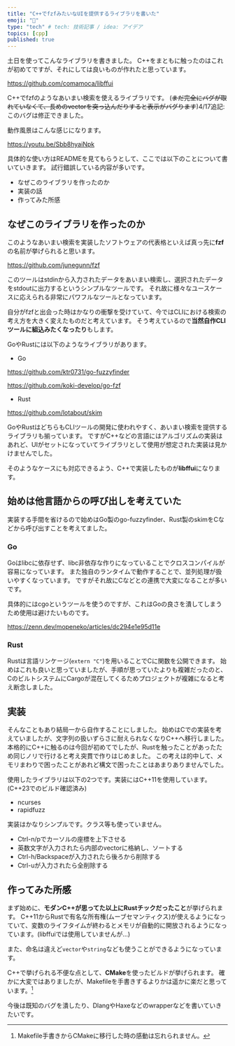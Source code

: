 ```yaml
---
title: "C++でfzfみたいなUIを提供するライブラリを書いた"
emoji: "🦊"
type: "tech" # tech: 技術記事 / idea: アイデア
topics: [cpp]
published: true
---
```


土日を使ってこんなライブラリを書きました。
C++をまともに触ったのはこれが初めてですが、それにしては良いものが作れたと思っています。

https://github.com/comamoca/libffui

C++でfzfのようなあいまい検索を使えるライブラリです。
(~~まだ完全にバグが取れていなくて、長めのvectorを突っ込んだりすると表示がバグります~~)4/17追記: このバグは修正できました。

動作風景はこんな感じになります。

https://youtu.be/Sbb8hyaiNpk


具体的な使い方はREADMEを見てもらうとして、ここでは以下のことについて書いていきます。
試行錯誤している内容が多いです。

- なぜこのライブラリを作ったのか
- 実装の話
- 作ってみた所感

## なぜこのライブラリを作ったのか

このようなあいまい検索を実装したソフトウェアの代表格といえば真っ先に**fzf**の名前が挙げられると思います。

https://github.com/junegunn/fzf

このツールはstdinから入力されたデータをあいまい検索し、選択されたデータをstdoutに出力するというシンプルなツールです。
それ故に様々なユースケースに応えられる非常にパワフルなツールとなっています。

自分がfzfと出会った時はかなりの衝撃を受けていて、今ではCLIにおける検索の考え方を大きく変えたものだと考えています。
そう考えているので**当然自作CLIツールに組込みたくなったり**もします。

GoやRustには以下のようなライブラリがあります。

- Go

https://github.com/ktr0731/go-fuzzyfinder

https://github.com/koki-develop/go-fzf

- Rust

https://github.com/lotabout/skim

GoやRustはどちらもCLIツールの開発に使われやすく、あいまい検索を提供するライブラリも揃っています。
ですがC++などの言語にはアルゴリズムの実装はあれど、UIがセットになっていてライブラリとして使用が想定された実装は見かけませんでした。
                   
そのようなケースにも対応できるよう、C++で実装したものが**libffui**になります。

## 始めは他言語からの呼び出しを考えていた

実装する手間を省けるので始めはGo製のgo-fuzzyfinder、Rust製のskimをCなどから呼び出すことを考えてました。

### Go

Goはlibcに依存せず、libc非依存な作りになっていることでクロスコンパイルが容易になっています。
また独自のランタイムで動作することで、並列処理が扱いやすくなっています。
ですがそれ故にCなどとの連携で大変になることが多いです。

具体的にはcgoというツールを使うのですが、これはGoの良さを潰してしまうため使用は避けたいものです。

https://zenn.dev/mopeneko/articles/dc294e1e95d11e

### Rust

Rustは言語リンケージ(`extern "C"`)を用いることでCに関数を公開できます。
始めはこれも良いと思っていましたが、手順が思っていたよりも複雑だったのと、
CのビルトシステムにCargoが混在してくるためプロジェクトが複雑になると考え断念しました。


## 実装

そんなこともあり結局一から自作することにしました。
始めはCでの実装を考えていましたが、文字列の扱いずらさに耐えられなくなりC++へ移行しました。
本格的にC++に触るのは今回が初めてでしたが、Rustを触ったことがあったため同じノリで行けると考え突貫で作りはじめました。
この考えは的中して、メモリまわりで困ったことがあれど構文で困ったことはあまりありませんでした。


使用したライブラリは以下の2つです。実装にはC++11を使用しています。(C++23でのビルド確認済み)

- ncurses
- rapidfuzz


実装はかなりシンプルです。クラス等も使っていません。

- Ctrl-n/pでカーソルの座標を上下させる
- 英数文字が入力されたら内部のvectorに格納し、ソートする
- Ctrl-h/Backspaceが入力されたら後ろから削除する
- Ctrl-uが入力されたら全削除する


## 作ってみた所感

まず始めに、**モダンC++が思ってた以上にRustチックだったこと**が挙げられます。
C++11からRustで有名な所有権(ムーブセマンティクス)が使えるようになっていて、変数のライフタイムが終わるとメモリが自動的に開放されるようになっています。(libffuiでは使用していませんが...)

また、命名は違えど`vector`や`string`なども使うことができるようになっています。

C++で挙げられる不便な点として、**CMake**を使ったビルドが挙げられます。
確かに大変ではありましたが、Makefileを手書きするよりかは遥かに楽だと思っています。[^1]

今後は既知のバグを潰したり、DlangやHaxeなどのwrapperなどを書いていきたいです。

[^1]: Makefile手書きからCMakeに移行した時の感動は忘れられません。
